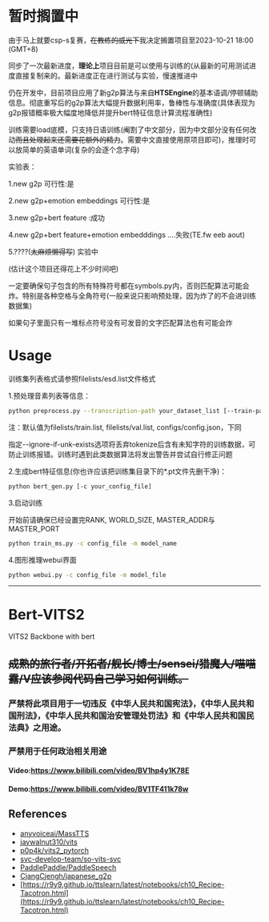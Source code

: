 # 暂时搁置中

由于马上就要csp-s复赛，~~在教练的威光下~~我决定搁置项目至2023-10-21 18:00 (GMT+8)

同步了一次最新进度，**理论上**项目目前是可以使用与训练的(从最新的可用测试进度直接复制来的。最新进度正在进行测试与实验，慢速推进中

仍在开发中，目前项目应用了新g2p算法与来自**HTSEngine**的基本语调/停顿辅助信息。彻底重写后的g2p算法大幅提升数据利用率，鲁棒性与准确度(具体表现为g2p报错概率极大幅度地降低并提升bert特征信息计算流程准确性)

训练需要load底模，只支持日语训练(阉割了中文部分，因为中文部分没有任何改动~~而且处理起来还需要花额外的精力~~。需要中文直接使用原项目即可)，推理时可以放简单的英语单词(复杂的会逐个念字母)

实验表：

1.new g2p 可行性:是

2.new g2p+emotion embeddings 可行性:是

3.new g2p+bert feature :成功 

4.new g2p+bert feature+emotion embedddings ....失败(TE.fw eeb aout)

5.????(~~太麻烦懒得写~~) 实验中

(估计这个项目还得花上不少时间吧)

一定要确保句子包含的所有特殊符号都在symbols.py内，否则匹配算法可能会炸。特别是各种空格与全角符号(一般来说只影响预处理，因为炸了的不会进训练数据集)

如果句子里面只有一堆标点符号没有可发音的文字匹配算法也有可能会炸


# Usage 

训练集列表格式请参照filelists/esd.list文件格式

1.预处理音素列表等信息：

~~~bash
python preprocess.py --transcription-path your_dataset_list [--train-path training_dataset_path] [--val-path evaluating_dataset_path] [--config-path config_file_path] [--ignore-if-unk-exists]
~~~

注：默认值为filelists/train.list, filelists/val.list, configs/config.json，下同

指定--ignore-if-unk-exists选项将丢弃tokenize后含有未知字符的训练数据，可防止训练报错。训练时遇到此类数据算法将发出警告并尝试自行修正问题

2.生成bert特征信息(你也许应该把训练集目录下的*.pt文件先删干净)：

~~~bash
python bert_gen.py [-c your_config_file]
~~~

3.启动训练

开始前请确保已经设置完RANK, WORLD_SIZE, MASTER_ADDR与MASTER_PORT

~~~bash
python train_ms.py -c config_file -m model_name
~~~

4.图形推理webui界面

~~~bash
python webui.py -c config_file -m model_file
~~~
---

# Bert-VITS2

VITS2 Backbone with bert
## ~~成熟的旅行者/开拓者/舰长/博士/sensei/猎魔人/喵喵露/V应该参阅代码自己学习如何训练。~~
### 严禁将此项目用于一切违反《中华人民共和国宪法》，《中华人民共和国刑法》，《中华人民共和国治安管理处罚法》和《中华人民共和国民法典》之用途。
### 严禁用于任何政治相关用途
#### Video:https://www.bilibili.com/video/BV1hp4y1K78E
#### Demo:https://www.bilibili.com/video/BV1TF411k78w
## References
+ [anyvoiceai/MassTTS](https://github.com/anyvoiceai/MassTTS)
+ [jaywalnut310/vits](https://github.com/jaywalnut310/vits)
+ [p0p4k/vits2_pytorch](https://github.com/p0p4k/vits2_pytorch)
+ [svc-develop-team/so-vits-svc](https://github.com/svc-develop-team/so-vits-svc)
+ [PaddlePaddle/PaddleSpeech](https://github.com/PaddlePaddle/PaddleSpeech)
+ [CjangCjengh/japanese_g2p](https://github.com/CjangCjengh/japanese_g2p)
+ [https://r9y9.github.io/ttslearn/latest/notebooks/ch10_Recipe-Tacotron.html](https://r9y9.github.io/ttslearn/latest/notebooks/ch10_Recipe-Tacotron.html)
